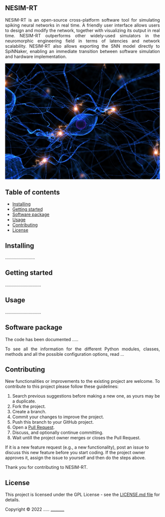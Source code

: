 ## NESIM-RT


<p align="justify">
NESIM-RT is an open-source cross-platform software tool for simulating spiking neural networks in real time. A friendly user interface allows users to design and modify the network, together with visualizing its output in real time. NESIM-RT outperforms other widely-used simulators in the neuromorphic engineering field in terms of latencies and network scalability. NESIM-RT also allows exporting the SNN model directly to SpiNNaker, enabling an immediate transition between software simulation and hardware implementation.

</p>
</p>

</p>
<p align="center">
<img align="center" src="https://github.com/ferper/nesimRT/blob/main/src/scheme/graphics/neuron_background.jpg">
</p>


<h2>Table of contents</h2>
<p align="justify">
<ul>
<li><a href="#Installing">Installing</a></li>
<li><a href="#GettingStarted">Getting started</a></li>
<li><a href="#SoftwarePackage">Software package</a></li>
<li><a href="#Usage">Usage</a></li>
<li><a href="#Contributing">Contributing</a></li>
<li><a href="#License">License</a></li>
</ul>
</p>


<h2 name="Installing">Installing</h2>

<p align="justify">
........................

</p>





<h2 name="GettingStarted">Getting started</h2>

<p align="justify">
.............................
</p>



<h2 name="Usage">Usage</h2>

<p align="justify">
.............................
</p>






<h2 name="SoftwarePackage">Software package</h2>

<p align="justify">
The code has been documented .....
</p>
<p align="justify">
To see all the information for the different Python modules, classes, methods and all the possible configuration options, read ...
</p>






<h2>Contributing</h2>

<p align="justify">
New functionalities or improvements to the existing project are welcome. To contribute to this project please follow these guidelines:
<ol align="justify">
<li> Search previous suggestions before making a new one, as yours may be a duplicate.</li>
<li> Fork the project.</li>
<li> Create a branch.</li>
<li> Commit your changes to improve the project.</li>
<li> Push this branch to your GitHub project.</li>
<li> Open a <a href="https://github.com/ferper/nesimRT/pulls">Pull Request</a>.</li>
<li> Discuss, and optionally continue committing.</li>
<li> Wait untill the project owner merges or closes the Pull Request.</li>
</ol>
If it is a new feature request (e.g., a new functionality), post an issue to discuss this new feature before you start coding. If the project owner approves it, assign the issue to yourself and then do the steps above.
</p>
<p align="justify">
Thank you for contributing to NESIM-RT.
</p>



<h2>License</h2>
<p align="justify">
This project is licensed under the GPL License - see the <a href="https://github.com/ferper/nesimRT/blob/main/LICENSE">LICENSE.md file</a> for details.
</p>

<p align="justify">
Copyright © 2022 .....
<a href="mailto:.....@.....com">...........</a>
</p>
